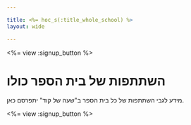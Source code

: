 ```yaml
---

title: <%= hoc_s(:title_whole_school) %>
layout: wide

---
```


<%= view :signup_button %>

# השתתפות של בית הספר כולו

מידע לגבי השתתפות של כל בית הספר ב"שעה של קוד" יתפרסם כאן.

<%= view :signup_button %>